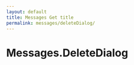 ```yaml
---
layout: default
title: Messages Get title
permalink: messages/deleteDialog/
---
```

# Messages.DeleteDialog
